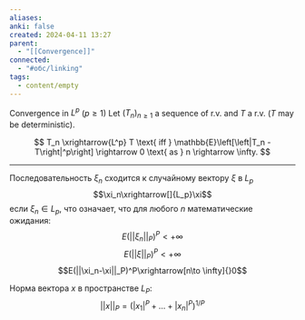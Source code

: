 ```yaml
---
aliases: 
anki: false
created: 2024-04-11 13:27
parent:
  - "[[Convergence]]"
connected:
  - "#обс/linking"
tags:
  - content/empty
---
```



Convergence in $L^p$ $(p \geq 1)$
Let $(T_n)_{n\geq1}$ a sequence of r.v. and $T$ a r.v. ($T$ may be deterministic).

$$ T_n \xrightarrow{L^p} T \text{ iff } \mathbb{E}\left[\left|T_n - T\right|^p\right] \rightarrow 0 \text{ as } n \rightarrow \infty. $$

---


Последовательность $\xi_n$ сходится к случайному вектору $\xi$ в $L_p$
$$\xi_n\xrightarrow[]{L_p}\xi$$
если $\xi_n\in L_p$, что означает, что для любого $n$ математические ожидания:
$$E(||\xi_n||_P)^P<+\infty$$
$$E(||\xi||_P)^P< +\infty$$
$$E(||\xi_n-\xi||_P)^P\xrightarrow[n\to \infty]{}0$$

Норма вектора $x$ в пространстве $L_P$:
$$||x||_P=\big(|x_1|^P+\ldots+|x_n|^P\big)^{1/P}$$

